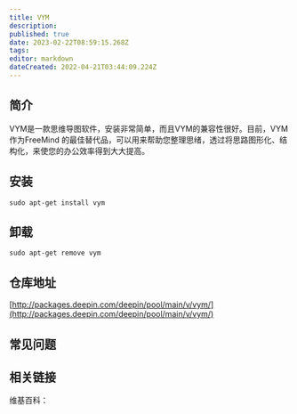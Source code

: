 ```yaml
---
title: VYM
description: 
published: true
date: 2023-02-22T08:59:15.268Z
tags: 
editor: markdown
dateCreated: 2022-04-21T03:44:09.224Z
---
```


## 简介

VYM是一款思维导图软件，安装非常简单，而且VYM的兼容性很好。目前，VYM作为FreeMind 的最佳替代品，可以用来帮助您整理思绪，透过将思路图形化、结构化，来使您的办公效率得到大大提高。

## 安装

`sudo apt-get install vym`

## 卸载

`sudo apt-get remove vym`

## 仓库地址

[http://packages.deepin.com/deepin/pool/main/v/vym/](http://packages.deepin.com/deepin/pool/main/v/vym/)

## 常见问题

## 相关链接

维基百科：
